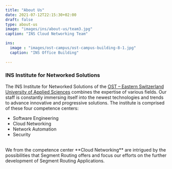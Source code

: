 ```yaml
---
title: "About Us"
date: 2021-07-12T22:15:30+02:00
draft: false
type: about-us
image: "images/ins/about-us/team3.jpg"
caption: "INS Cloud Networking Team"

ins:
  image : "images/ost-campus/ost-campus-building-8-1.jpg"
  caption: "INS Office Building"
  
---
```


### INS Institute for Networked Solutions
The INS Institute for Networked Solutions of the <a href="https://www.ost.ch/en/" target="_blank" rel="noopener noreferrer">OST – Eastern Switzerland University of Applied Sciences</a> combines the expertise of various fields. Our staff is constantly immersing itself into the newest technologies and trends to advance innovative and progressive solutions. The institute is comprised of these four competence centers:
- Software Engineering
- Cloud Networking
- Network Automation
- Security

<br />
We from the competence center **Cloud Networking** are intrigued by the possibilities that Segment Routing offers and focus our efforts on the further development of Segment Routing Applications.